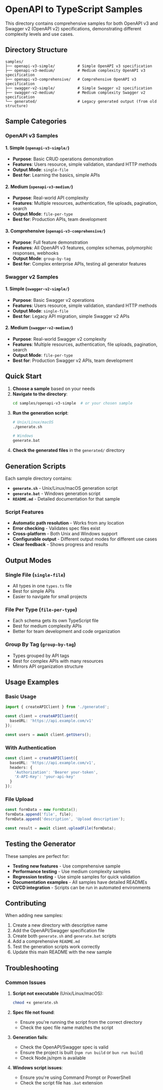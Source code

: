 # OpenAPI to TypeScript Samples

This directory contains comprehensive samples for both OpenAPI v3 and Swagger v2 (OpenAPI v2) specifications, demonstrating different complexity levels and use cases.

## Directory Structure

```
samples/
├── openapi-v3-simple/          # Simple OpenAPI v3 specification
├── openapi-v3-medium/          # Medium complexity OpenAPI v3 specification
├── openapi-v3-comprehensive/   # Comprehensive OpenAPI v3 specification
├── swagger-v2-simple/          # Simple Swagger v2 specification
├── swagger-v2-medium/          # Medium complexity Swagger v2 specification
└── generated/                  # Legacy generated output (from old structure)
```

## Sample Categories

### OpenAPI v3 Samples

#### 1. Simple (`openapi-v3-simple/`)
- **Purpose**: Basic CRUD operations demonstration
- **Features**: Users resource, simple validation, standard HTTP methods
- **Output Mode**: `single-file`
- **Best for**: Learning the basics, simple APIs

#### 2. Medium (`openapi-v3-medium/`)
- **Purpose**: Real-world API complexity
- **Features**: Multiple resources, authentication, file uploads, pagination, search
- **Output Mode**: `file-per-type`
- **Best for**: Production APIs, team development

#### 3. Comprehensive (`openapi-v3-comprehensive/`)
- **Purpose**: Full feature demonstration
- **Features**: All OpenAPI v3 features, complex schemas, polymorphic responses, webhooks
- **Output Mode**: `group-by-tag`
- **Best for**: Complex enterprise APIs, testing all generator features

### Swagger v2 Samples

#### 1. Simple (`swagger-v2-simple/`)
- **Purpose**: Basic Swagger v2 operations
- **Features**: Users resource, simple validation, standard HTTP methods
- **Output Mode**: `single-file`
- **Best for**: Legacy API migration, simple Swagger v2 APIs

#### 2. Medium (`swagger-v2-medium/`)
- **Purpose**: Real-world Swagger v2 complexity
- **Features**: Multiple resources, authentication, file uploads, pagination, search
- **Output Mode**: `file-per-type`
- **Best for**: Production Swagger v2 APIs, team development

## Quick Start

1. **Choose a sample** based on your needs
2. **Navigate to the directory**:
   ```bash
   cd samples/openapi-v3-simple  # or your chosen sample
   ```
3. **Run the generation script**:
   ```bash
   # Unix/Linux/macOS
   ./generate.sh
   
   # Windows
   generate.bat
   ```
4. **Check the generated files** in the `generated/` directory

## Generation Scripts

Each sample directory contains:
- **`generate.sh`** - Unix/Linux/macOS generation script
- **`generate.bat`** - Windows generation script
- **`README.md`** - Detailed documentation for that sample

### Script Features

- **Automatic path resolution** - Works from any location
- **Error checking** - Validates spec files exist
- **Cross-platform** - Both Unix and Windows support
- **Configurable output** - Different output modes for different use cases
- **Clear feedback** - Shows progress and results

## Output Modes

### Single File (`single-file`)
- All types in one `types.ts` file
- Best for simple APIs
- Easier to navigate for small projects

### File Per Type (`file-per-type`)
- Each schema gets its own TypeScript file
- Best for medium complexity APIs
- Better for team development and code organization

### Group By Tag (`group-by-tag`)
- Types grouped by API tags
- Best for complex APIs with many resources
- Mirrors API organization structure

## Usage Examples

### Basic Usage
```typescript
import { createAPIClient } from './generated';

const client = createAPIClient({
  baseURL: 'https://api.example.com/v1'
});

const users = await client.getUsers();
```

### With Authentication
```typescript
const client = createAPIClient({
  baseURL: 'https://api.example.com/v1',
  headers: {
    'Authorization': 'Bearer your-token',
    'X-API-Key': 'your-api-key'
  }
});
```

### File Upload
```typescript
const formData = new FormData();
formData.append('file', file);
formData.append('description', 'Upload description');

const result = await client.uploadFile(formData);
```

## Testing the Generator

These samples are perfect for:
- **Testing new features** - Use comprehensive sample
- **Performance testing** - Use medium complexity samples
- **Regression testing** - Use simple samples for quick validation
- **Documentation examples** - All samples have detailed READMEs
- **CI/CD integration** - Scripts can be run in automated environments

## Contributing

When adding new samples:
1. Create a new directory with descriptive name
2. Add the OpenAPI/Swagger specification file
3. Create both `generate.sh` and `generate.bat` scripts
4. Add a comprehensive `README.md`
5. Test the generation scripts work correctly
6. Update this main README with the new sample

## Troubleshooting

### Common Issues

1. **Script not executable** (Unix/Linux/macOS):
   ```bash
   chmod +x generate.sh
   ```

2. **Spec file not found**:
   - Ensure you're running the script from the correct directory
   - Check the spec file name matches the script

3. **Generation fails**:
   - Check the OpenAPI/Swagger spec is valid
   - Ensure the project is built (`npm run build` or `bun run build`)
   - Check Node.js/npm is available

4. **Windows script issues**:
   - Ensure you're using Command Prompt or PowerShell
   - Check the script file has `.bat` extension
